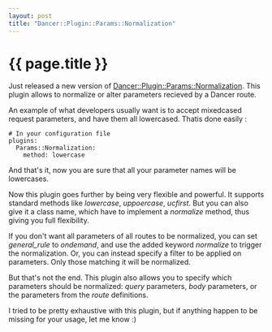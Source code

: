 ```yaml
---
layout: post
title: "Dancer::Plugin::Params::Normalization"
---
```


# {{ page.title }}

Just released a new version of [Dancer::Plugin::Params::Normalization](https://metacpan.org/module/Dancer::Plugin::Params::Normalization). This plugin allows to normalize or alter parameters recieved by a Dancer route.

An example of what developers usually want is to accept mixedcased request parameters, and have them all lowercased. Thatis done easily :

    # In your configuration file
    plugins:
      Params::Normalization:
        method: lowercase

And that's it, now you are sure that all your parameter names will be lowercases.

Now this plugin goes further by being very flexible and powerful. It supports standard methods like *lowercase*, *uppoercase*, *ucfirst*. But you can also give it a class name, which have to implement a *normalize* method, thus giving you full flexibility.

If you don't want all parameters of all routes to be normalized, you can set *general_rule* to *ondemand*, and use the added keyword *normalize* to trigger the normalization. Or, you can instead specify a filter to be applied on parameters. Only those matching it will be normalized.

But that's not the end. This plugin also allows you to specify which parameters should be normalized: *query* parameters, *body* parameters, or the parameters from the *route* definitions.

I tried to be pretty exhaustive with this plugin, but if anything happen to be missing for your usage, let me know :)

